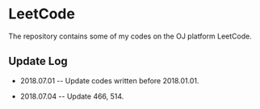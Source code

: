 # LeetCode

The repository contains some of my codes on the OJ platform LeetCode.

## Update Log

+ 2018.07.01 -- Update codes written before 2018.01.01.

+ 2018.07.04 -- Update 466, 514.
